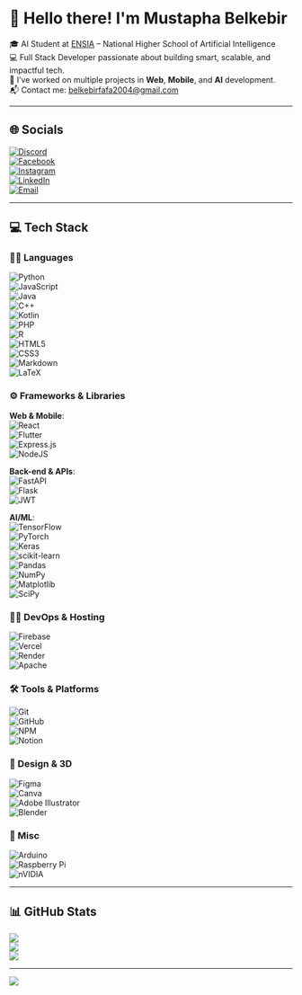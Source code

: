 # 💫 Hello there! I'm Mustapha Belkebir

🎓 AI Student at [ENSIA](https://www.ensia.edu.dz) – National Higher School of Artificial Intelligence  
💻 Full Stack Developer passionate about building smart, scalable, and impactful tech.  
🚀 I’ve worked on multiple projects in **Web**, **Mobile**, and **AI** development.  
📬 Contact me: belkebirfafa2004@gmail.com  

---

## 🌐 Socials  
[![Discord](https://img.shields.io/badge/Discord-%237289DA.svg?logo=discord&logoColor=white)](https://discord.gg/HZrbJVeN)  
[![Facebook](https://img.shields.io/badge/Facebook-%231877F2.svg?logo=Facebook&logoColor=white)](https://www.facebook.com/mustapha.BLK.16)  
[![Instagram](https://img.shields.io/badge/Instagram-%23E4405F.svg?logo=Instagram&logoColor=white)](https://www.instagram.com/mustapha.blk.16/)  
[![LinkedIn](https://img.shields.io/badge/LinkedIn-%230077B5.svg?logo=linkedin&logoColor=white)](https://www.linkedin.com/in/mustapha-belkebir-a59ab1252/)  
[![Email](https://img.shields.io/badge/Email-D14836?logo=gmail&logoColor=white)](mailto:belkebirfafa2004@gmail.com)

---

## 💻 Tech Stack  

### 👨‍💻 Languages  
![Python](https://img.shields.io/badge/python-3670A0?style=flat&logo=python&logoColor=ffdd54)  
![JavaScript](https://img.shields.io/badge/javascript-%23323330.svg?style=flat&logo=javascript&logoColor=%23F7DF1E)  
![Java](https://img.shields.io/badge/java-%23ED8B00.svg?style=flat&logo=openjdk&logoColor=white)  
![C++](https://img.shields.io/badge/c++-%2300599C.svg?style=flat&logo=c%2B%2B&logoColor=white)  
![Kotlin](https://img.shields.io/badge/kotlin-%237F52FF.svg?style=flat&logo=kotlin&logoColor=white)  
![PHP](https://img.shields.io/badge/php-%23777BB4.svg?style=flat&logo=php&logoColor=white)  
![R](https://img.shields.io/badge/r-%23276DC3.svg?style=flat&logo=r&logoColor=white)  
![HTML5](https://img.shields.io/badge/html5-%23E34F26.svg?style=flat&logo=html5&logoColor=white)  
![CSS3](https://img.shields.io/badge/css3-%231572B6.svg?style=flat&logo=css3&logoColor=white)  
![Markdown](https://img.shields.io/badge/markdown-%23000000.svg?style=flat&logo=markdown&logoColor=white)  
![LaTeX](https://img.shields.io/badge/latex-%23008080.svg?style=flat&logo=latex&logoColor=white)  

### ⚙️ Frameworks & Libraries  
**Web & Mobile**:  
![React](https://img.shields.io/badge/react-%2320232a.svg?style=flat&logo=react&logoColor=%2361DAFB)  
![Flutter](https://img.shields.io/badge/Flutter-%2302569B.svg?style=flat&logo=Flutter&logoColor=white)  
![Express.js](https://img.shields.io/badge/express.js-%23404d59.svg?style=flat&logo=express&logoColor=%2361DAFB)  
![NodeJS](https://img.shields.io/badge/node.js-6DA55F?style=flat&logo=node.js&logoColor=white)  

**Back-end & APIs**:  
![FastAPI](https://img.shields.io/badge/FastAPI-005571?style=flat&logo=fastapi)  
![Flask](https://img.shields.io/badge/flask-%23000.svg?style=flat&logo=flask&logoColor=white)  
![JWT](https://img.shields.io/badge/JWT-black?style=flat&logo=JSON%20web%20tokens)  

**AI/ML**:  
![TensorFlow](https://img.shields.io/badge/TensorFlow-%23FF6F00.svg?style=flat&logo=TensorFlow&logoColor=white)  
![PyTorch](https://img.shields.io/badge/PyTorch-%23EE4C2C.svg?style=flat&logo=PyTorch&logoColor=white)  
![Keras](https://img.shields.io/badge/Keras-%23D00000.svg?style=flat&logo=Keras&logoColor=white)  
![scikit-learn](https://img.shields.io/badge/scikit--learn-%23F7931E.svg?style=flat&logo=scikit-learn&logoColor=white)  
![Pandas](https://img.shields.io/badge/pandas-%23150458.svg?style=flat&logo=pandas&logoColor=white)  
![NumPy](https://img.shields.io/badge/numpy-%23013243.svg?style=flat&logo=numpy&logoColor=white)  
![Matplotlib](https://img.shields.io/badge/Matplotlib-%23ffffff.svg?style=flat&logo=Matplotlib&logoColor=black)  
![SciPy](https://img.shields.io/badge/SciPy-%230C55A5.svg?style=flat&logo=scipy&logoColor=white)  

### 🧑‍💻 DevOps & Hosting  
![Firebase](https://img.shields.io/badge/firebase-%23039BE5.svg?style=flat&logo=firebase)  
![Vercel](https://img.shields.io/badge/vercel-%23000000.svg?style=flat&logo=vercel&logoColor=white)  
![Render](https://img.shields.io/badge/Render-%46E3B7.svg?style=flat&logo=render&logoColor=white)  
![Apache](https://img.shields.io/badge/apache-%23D42029.svg?style=flat&logo=apache&logoColor=white)  

### 🛠️ Tools & Platforms  
![Git](https://img.shields.io/badge/git-%23F05033.svg?style=flat&logo=git&logoColor=white)  
![GitHub](https://img.shields.io/badge/github-%23121011.svg?style=flat&logo=github&logoColor=white)  
![NPM](https://img.shields.io/badge/NPM-%23CB3837.svg?style=flat&logo=npm&logoColor=white)  
![Notion](https://img.shields.io/badge/Notion-%23000000.svg?style=flat&logo=notion&logoColor=white)  

### 🎨 Design & 3D  
![Figma](https://img.shields.io/badge/figma-%23F24E1E.svg?style=flat&logo=figma&logoColor=white)  
![Canva](https://img.shields.io/badge/Canva-%2300C4CC.svg?style=flat&logo=Canva&logoColor=white)  
![Adobe Illustrator](https://img.shields.io/badge/adobe%20illustrator-%23FF9A00.svg?style=flat&logo=adobe%20illustrator&logoColor=white)  
![Blender](https://img.shields.io/badge/blender-%23F5792A.svg?style=flat&logo=blender&logoColor=white)  

### 🧪 Misc  
![Arduino](https://img.shields.io/badge/-Arduino-00979D?style=flat&logo=Arduino&logoColor=white)  
![Raspberry Pi](https://img.shields.io/badge/-Raspberry_Pi-C51A4A?style=flat&logo=Raspberry-Pi)  
![nVIDIA](https://img.shields.io/badge/nVIDIA-%2376B900.svg?style=flat&logo=nVIDIA&logoColor=white)

---

## 📊 GitHub Stats  
![](https://github-readme-stats.vercel.app/api?username=Mustapha2004Belkebir&theme=dark&hide_border=false&include_all_commits=true&count_private=false)  
![](https://nirzak-streak-stats.vercel.app/?user=Mustapha2004Belkebir&theme=dark&hide_border=false)  
![](https://github-readme-stats.vercel.app/api/top-langs/?username=Mustapha2004Belkebir&theme=dark&hide_border=false&include_all_commits=true&count_private=false&layout=compact)

---

[![](https://visitcount.itsvg.in/api?id=Mustapha2004Belkebir&icon=0&color=0)](https://visitcount.itsvg.in)

<!-- Made with ❤️ using GPRM (https://gprm.itsvg.in) -->
